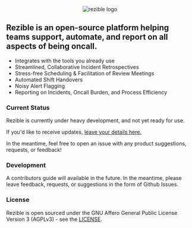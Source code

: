 <p align="center">
  <img alt="rezible logo" src="https://github.com/user-attachments/assets/f1069946-c5bd-4aad-b49b-49f48a282668">
</p>

## Rezible is an open-source platform helping teams support, automate, and report on all aspects of being oncall.
- Integrates with the tools you already use
- Streamlined, Collaborative Incident Retrospectives
- Stress-free Scheduling & Facilitation of Review Meetings
- Automated Shift Handovers
- Noisy Alert Flagging
- Reporting on Incidents, Oncall Burden, and Process Efficiency

### Current Status
Rezible is currently under heavy development, and not yet ready for use.

If you'd like to receive updates, [leave your details here.](https://tally.so/r/wLJ5ll)

In the meantime, feel free to open an issue with any product suggestions, requests, or feedback!

### Development
A contributors guide will available in the future. 
In the meantime, please leave feedback, requests, or suggestions in the form of Github Issues.

### License
Rezible is open sourced under the GNU Affero General Public License Version 3 (AGPLv3) - see the [LICENSE](/LICENSE).
